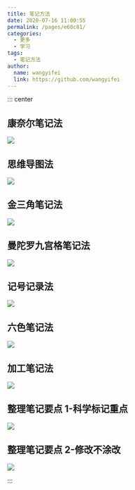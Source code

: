 ```yaml
---
title: 笔记方法
date: 2020-07-16 11:00:55
permalink: /pages/e60c81/
categories:
  - 更多
  - 学习
tags:
  - 笔记方法
author:
  name: wangyifei
  link: https://github.com/wangyifei
---
```


::: center

## 康奈尔笔记法

![](https://cdn.jsdelivr.net/gh/wangyifei/image_store/blog/20200716105752.jpg)

## 思维导图法

![](https://cdn.jsdelivr.net/gh/wangyifei/image_store/blog/20200716105747.jpg)

## 金三角笔记法

![](https://cdn.jsdelivr.net/gh/wangyifei/image_store/blog/20200716105753.jpg)

## 曼陀罗九宫格笔记法

![](https://cdn.jsdelivr.net/gh/wangyifei/image_store/blog/20200716105748.jpg)

## 记号记录法

![](https://cdn.jsdelivr.net/gh/wangyifei/image_store/blog/20200716105749.jpg)

## 六色笔记法

![](https://cdn.jsdelivr.net/gh/wangyifei/image_store/blog/20200716105750.jpg)

## 加工笔记法

![](https://cdn.jsdelivr.net/gh/wangyifei/image_store/blog/20200716105751.jpg)

## 整理笔记要点 1-科学标记重点

![](https://cdn.jsdelivr.net/gh/wangyifei/image_store/blog/20200716105746.jpg)

## 整理笔记要点 2-修改不涂改

![](https://cdn.jsdelivr.net/gh/wangyifei/image_store/blog/20200716105745.jpg)

:::
